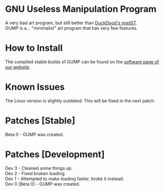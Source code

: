 # GNU Useless Manipulation Program
A very bad art program, but still better than [DuckDood's readST](https://github.com/DuckDood/readST).<br>
GUMP is a... "minimalist" art program that has very few features.
# How to Install
The compiled stable builds of GUMP can be found on the [software page of our website](https://milorad-co.github.io/software.htm).
# Known Issues
The Linux version is slightly outdated. This will be fixed in the next patch.
# Patches [Stable]
Beta 0 - GUMP was created.
# Patches [Development]
Dev 3 - Cleaned some things up.<br>
Dev 2 - Fixed broken loading.<br>
Dev 1 - Attempted to make loading faster, broke it instead.<br>
Dev 0 [Beta 0] - GUMP was created.
